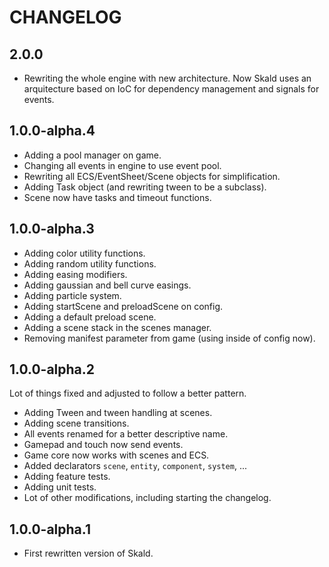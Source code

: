 # CHANGELOG

## 2.0.0

- Rewriting the whole engine with new architecture.
  Now Skald uses an arquitecture based on IoC for dependency management and signals 
  for events.


## 1.0.0-alpha.4

- Adding a pool manager on game.
- Changing all events in engine to use event pool.
- Rewriting all ECS/EventSheet/Scene objects for simplification.
- Adding Task object (and rewriting tween to be a subclass).
- Scene now have tasks and timeout functions.


## 1.0.0-alpha.3

- Adding color utility functions.
- Adding random utility functions.
- Adding easing modifiers.
- Adding gaussian and bell curve easings.
- Adding particle system.
- Adding startScene and preloadScene on config.
- Adding a default preload scene.
- Adding a scene stack in the scenes manager.
- Removing manifest parameter from game (using inside of config now).


## 1.0.0-alpha.2

Lot of things fixed and adjusted to follow a better pattern.

- Adding Tween and tween handling at scenes.
- Adding scene transitions.
- All events renamed for a better descriptive name.
- Gamepad and touch now send events.
- Game core now works with scenes and ECS.
- Added declarators `scene`, `entity`, `component`, `system`, ... 
- Adding feature tests.
- Adding unit tests.
- Lot of other modifications, including starting the changelog.


## 1.0.0-alpha.1

- First rewritten version of Skald.